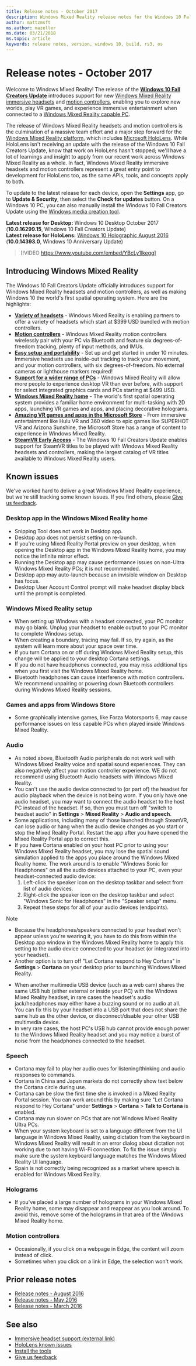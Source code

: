 ```yaml
---
title: Release notes - October 2017
description: Windows Mixed Reality release notes for the Windows 10 Fall Creators Update (October 2017).
author: mattzmsft
ms.author: mazeller
ms.date: 03/21/2018
ms.topic: article
keywords: release notes, version, windows 10, build, rs3, os
---
```



# Release notes - October 2017

Welcome to Windows Mixed Reality! The release of the **[Windows 10 Fall Creators Update](https://blogs.windows.com/windowsexperience/2017/10/17/whats-new-windows-10-fall-creators-update/)** introduces support for new [Windows Mixed Reality immersive headsets](../discover/immersive-headset-hardware-details.md) and [motion controllers](../design/motion-controllers.md), enabling you to explore new worlds, play VR games, and experience immersive entertainment when connected to a [Windows Mixed Reality capable PC](https://docs.microsoft.com/windows/mixed-reality/enthusiast-guide/windows-mixed-reality-minimum-pc-hardware-compatibility-guidelines).

The release of Windows Mixed Reality headsets and motion controllers is the culmination of a massive team effort and a major step forward for the [Windows Mixed Reality platform](../discover/mixed-reality.md), which includes [Microsoft HoloLens](../hololens-hardware-details.md). While HoloLens isn't receiving an update with the release of the Windows 10 Fall Creators Update, know that work on HoloLens hasn't stopped; we'll have a lot of learnings and insight to apply from our recent work across Windows Mixed Reality as a whole. In fact, Windows Mixed Reality immersive headsets and motion controllers represent a great entry point to development for HoloLens too, as the same APIs, tools, and concepts apply to both.

To update to the latest release for each device, open the **Settings** app, go to **Update & Security**, then select the **Check for updates** button. On a Windows 10 PC, you can also manually install the Windows 10 Fall Creators Update using the [Windows media creation tool](https://www.microsoft.com/software-download/windows10).

 **Latest release for Desktop:** Windows 10 Desktop October 2017 (**10.0.16299.15**, Windows 10 Fall Creators Update)<br>
 **Latest release for HoloLens:** [Windows 10 Holographic August 2016](release-notes-august-2016.md) (**10.0.14393.0**, Windows 10 Anniversary Update)

>[!VIDEO https://www.youtube.com/embed/YBcLy1lkegg]

## Introducing Windows Mixed Reality

The Windows 10 Fall Creators Update officially introduces support for Windows Mixed Reality headsets and motion controllers, as well as making Windows 10 the world's first spatial operating system. Here are the highlights:
* **[Variety of headsets](https://blogs.windows.com/windowsexperience/2017/10/03/how-to-pre-order-your-windows-mixed-reality-headset/)** - Windows Mixed Reality is enabling partners to offer a variety of headsets which start at $399 USD bundled with motion controllers.
* **[Motion controllers](../design/motion-controllers.md)** - Windows Mixed Reality motion controllers wirelessly pair with your PC via Bluetooth and feature six degrees-of-freedom tracking, plenty of input methods, and IMUs.
* **[Easy setup and portability](https://docs.microsoft.com/windows/mixed-reality/enthusiast-guide/recommended-adapters-for-windows-mixed-reality-capable-pcs)** - Set up and get started in under 10 minutes. Immersive headsets use inside-out tracking to track your movement, and your motion controllers, with six degrees-of-freedom. No external cameras or lighthouse markers required!
* **[Support for a wider range of PCs](https://docs.microsoft.com/windows/mixed-reality/enthusiast-guide/windows-mixed-reality-minimum-pc-hardware-compatibility-guidelines)** - Windows Mixed Reality will allow more people to experience desktop VR than ever before, with support for select integrated graphics cards and PCs starting at $499 USD.
* **[Windows Mixed Reality home](../discover/navigating-the-windows-mixed-reality-home.md)** - The world's first spatial operating system provides a familiar home environment for multi-tasking with 2D apps, launching VR games and apps, and placing decorative holograms.
* **[Amazing VR games and apps in the Microsoft Store](https://www.microsoft.com/store/collections/MR-All-ImmersiveContent/)** - From immersive entertainment like Hulu VR and 360 video to epic games like SUPERHOT VR and Arizona Sunshine, the Microsoft Store has a range of content to experience in Windows Mixed Reality.
* **[SteamVR Early Access](https://docs.microsoft.com/windows/mixed-reality/enthusiast-guide/using-steamvr-with-windows-mixed-reality)** - The Windows 10 Fall Creators Update enables support for SteamVR titles to be played with Windows Mixed Reality headsets and controllers, making the largest catalog of VR titles available to Windows Mixed Reality users.

## Known issues

We've worked hard to deliver a great Windows Mixed Reality experience, but we're still tracking some known issues. If you find others, please [Give us feedback](../give-us-feedback.md).

### Desktop app in the Windows Mixed Reality home
* Snipping Tool does not work in Desktop app.
* Desktop app does not persist setting on re-launch.
* If you're using Mixed Reality Portal preview on your desktop, when opening the Desktop app in the Windows Mixed Reality home, you may notice the infinite mirror effect. 
* Running the Desktop app may cause performance issues on non-Ultra Windows Mixed Reality PCs; it is not recommended.  
* Desktop app may auto-launch because an invisible window on Desktop has focus. 
* Desktop User Account Control prompt will make headset display black until the prompt is completed.

### Windows Mixed Reality setup
* When setting up Windows with a headset connected, your PC monitor may go blank. Unplug your headset to enable output to your PC monitor to complete Windows setup.
* When creating a boundary, tracing may fail. If so, try again, as the system will learn more about your space over time.
* If you turn Cortana on or off during Windows Mixed Reality setup, this change will be applied to your desktop Cortana settings.
* If you do not have headphones connected, you may miss additional tips when you first visit the Windows Mixed Reality home.
* Bluetooth headphones can cause interference with motion controllers. We recommend unpairing or powering down Bluetooth controllers during Windows Mixed Reality sessions.

### Games and apps from Windows Store
* Some graphically intensive games, like Forza Motorsports 6, may cause performance issues on less capable PCs when played inside Windows Mixed Reality.

### Audio
* As noted above, Bluetooth Audio peripherals do not work well with Windows Mixed Reality voice and spatial sound experiences. They can also negatively affect your motion controller experience. WE do not recommend using Bluetooth Audio headsets with Windows Mixed Reality.
* You can't use the audio device connected to (or part of) the headset for audio playback when the device is not being worn. If you only have one audio headset, you may want to connect the audio headset to the host PC instead of the headset. If so, then you must turn off "switch to headset audio" in **Settings** > **Mixed Reality** > **Audio and speech**.
* Some applications, including many of those launched through SteamVR, can lose audio or hang when the audio device changes as you start or stop the Mixed Reality Portal. Restart the app after you have opened the Mixed Reality Portal app to correct this.
* If you have Cortana enabled on your host PC prior to using your Windows Mixed Reality headset, you may lose the spatial sound simulation applied to the apps you place around the Windows Mixed Reality home. The work around is to enable "Windows Sonic for Headphones" on all the audio devices attached to your PC, even your headset-connected audio device:
   1. Left-click the speaker icon on the desktop taskbar and select from list of audio devices.
   2. Right-click the speaker icon on the desktop taskbar and select "Windows Sonic for Headphones" in the "Speaker setup" menu.
   3. Repeat these steps for all of your audio devices (endpoints).
>[!NOTE]
> - Because the headphones/speakers connected to your headset won't appear unless you're wearing it, you have to do this from within the Desktop app window in the Windows Mixed Reality home to apply this setting to the audio device connected to your headset (or integrated into your headset).
> - Another option is to turn off "Let Cortana respond to Hey Cortana" in **Settings** > **Cortana** on your desktop prior to launching Windows Mixed Reality.

* When another multimedia USB device (such as a web cam) shares the same USB hub (either external or inside your PC) with the Windows Mixed Reality headset, in rare cases the headset's audio jack/headphones may either have a buzzing sound or no audio at all. You can fix this by your headset into a USB port that does not share the same hub as the other device, or disconnect/disable your other USB multimedia device.
* In very rare cases, the host PC's USB hub cannot provide enough power to the Windows Mixed Reality headset and you may notice a burst of noise from the headphones connected to the headset.

### Speech
* Cortana may fail to play her audio cues for listening/thinking and audio responses to commands.
* Cortana in China and Japan markets do not correctly show text below the Cortana circle during use.
* Cortana can be slow the first time she is invoked in a Mixed Reality Portal session. You can work around this by making sure "Let Cortana respond to Hey Cortana" under **Settings** > **Cortana** > **Talk to Cortana** is enabled.
* Cortana may run slower on PCs that are not Windows Mixed Reality Ultra PCs.
* When your system keyboard is set to a language different from the UI language in Windows Mixed Reality, using dictation from the keyboard in Windows Mixed Reality will result in an error dialog about dictation not working due to not having Wi-Fi connection. To fix the issue simply make sure the system keyboard language matches the Windows Mixed Reality UI language.
* Spain is not correctly being recognized as a market where speech is enabled for Windows Mixed Reality.

### Holograms
* If you've placed a large number of holograms in your Windows Mixed Reality home, some may disappear and reappear as you look around. To avoid this, remove some of the holograms in that area of the Windows Mixed Reality home.

### Motion controllers
* Occasionally, if you click on a webpage in Edge, the content will zoom instead of click.
* Sometimes when you click on a link in Edge, the selection won't work.

## Prior release notes
* [Release notes - August 2016](release-notes-august-2016.md)
* [Release notes - May 2016](release-notes-may-2016.md)
* [Release notes - March 2016](release-notes-march-2016.md)

## See also
* [Immersive headset support (external link)](https://docs.microsoft.com/windows/mixed-reality/enthusiast-guide/troubleshooting-windows-mixed-reality)
* [HoloLens known issues](../hololens-known-issues.md)
* [Install the tools](../develop/install-the-tools.md)
* [Give us feedback](../give-us-feedback.md)
